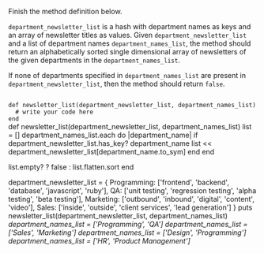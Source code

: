 Finish the method definition below.

`department_newsletter_list` is a hash with department names as keys and an array of newsletter titles as values. Given `department_newsletter_list` and a list of department names `department_names_list`, the method should return an alphabetically sorted single dimensional array of newsletters of the given departments in the `department_names_list`.

If none of departments specified in `department_names_list` are present in `department_newsletter_list`, then the method should return `false`.

<codeblock language="ruby" type="exercise" testMode="multipleInput">
<code>
def newsletter_list(department_newsletter_list, department_names_list)
  # write your code here
end
</code>

<solution>
def newsletter_list(department_newsletter_list, department_names_list)
  list = []
  department_names_list.each do |department_name|
    if department_newsletter_list.has_key? department_name
      list << department_newsletter_list[department_name.to_sym]
    end
  end

  list.empty? ? false : list.flatten.sort
end
</solution>

<testcases>
<caller>
department_newsletter_list = {
  Programming: ['frontend', 'backend', 'database', 'javascript', 'ruby'],
  QA: ['unit testing', 'regression testing', 'alpha testing', 'beta testing'],
  Marketing: ['outbound', 'inbound', 'digital', 'content', 'video'],
  Sales: ['inside', 'outside', 'client services', 'lead generation']
}
puts newsletter_list(department_newsletter_list, department_names_list)
</caller>
<testcase>
<i>
department_names_list = ['Programming', 'QA']
</i>
</testcase>
<testcase>
<i>
department_names_list = ['Sales', 'Marketing']
</i>
</testcase>
<testcase>
<i>
department_names_list = ['Design', 'Programming']
</i>
</testcase>
<testcase>
<i>
department_names_list = ['HR', 'Product Management']
</i>
</testcase>
</testcases>
</codeblock>
